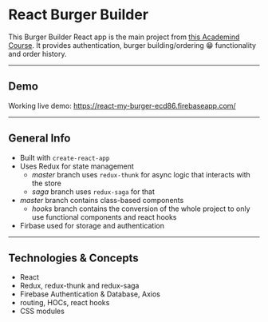 # React Burger Builder

This Burger Builder React app is the main project from [this Academind Course](https://pro.academind.com/courses/enrolled/768614). It provides authentication, burger building/ordering 😁 functionality and order history.

---

## Demo

Working live demo: https://react-my-burger-ecd86.firebaseapp.com/

---

## General Info

- Built with `create-react-app`
- Uses Redux for state management
  - _master_ branch uses `redux-thunk` for async logic that interacts with the store
  - _saga_ branch uses `redux-saga` for that
- _master_ branch contains class-based components
  - _hooks_ branch contains the conversion of the whole project to only use functional components and react hooks
- Firbase used for storage and authentication

---

## Technologies & Concepts

- React
- Redux, redux-thunk and redux-saga
- Firebase Authentication & Database, Axios
- routing, HOCs, react hooks
- CSS modules

